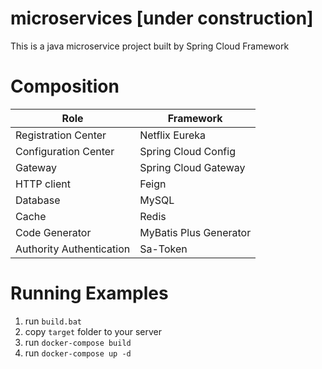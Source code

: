 # microservices [under construction]

This is a java microservice project built by Spring Cloud Framework

# Composition

|Role|Framework|
|----|----|
|Registration Center|Netflix Eureka|
|Configuration Center|Spring Cloud Config|
|Gateway|Spring Cloud Gateway|
|HTTP client|Feign|
|Database|MySQL|
|Cache|Redis|
|Code Generator|MyBatis Plus Generator|
|Authority Authentication|Sa-Token|

# Running Examples

1. run `build.bat`
2. copy `target` folder to your server
3. run `docker-compose build`
4. run `docker-compose up -d`
